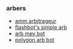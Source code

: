 ### arbers


* [amm arbitrageur](https://github.com/paco0x/amm-arbitrageur)
* [flashbot's simple arb](https://github.com/flashbots/simple-arbitrage)
* [arb mev bot](https://github.com/scapula07/arbitrage-mev-bot)
* [polygon arb bot](https://github.com/OnlyF0uR/Polygon-Arbitrage-Bot)
